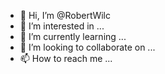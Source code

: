 - 👋 Hi, I’m @RobertWilc
- 👀 I’m interested in ...
- 🌱 I’m currently learning ...
- 💞️ I’m looking to collaborate on ...
- 📫 How to reach me ...

<!---
RobertWilc/RobertWilc is a ✨ special ✨ repository because its `README.md` (this file) appears on your GitHub profile.
You can click the Preview link to take a look at your changes.
--->

